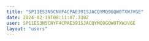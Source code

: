 ```yaml
---
title: "SP11ES3N5CNYF4CPAE391SJACQYMQ9GQW0TXWJVGE"
date: 2024-02-19T08:11:07.338Z
user: SP11ES3N5CNYF4CPAE391SJACQYMQ9GQW0TXWJVGE
layout: "users"
---
```

    